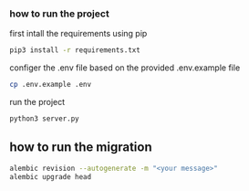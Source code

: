 ### how to run the project

first intall the requirements using pip

```bash
pip3 install -r requirements.txt
```

configer the .env file based on the provided .env.example file

```bash
cp .env.example .env
```

run the project

```bash
python3 server.py
```

## how to run the migration

```bash
alembic revision --autogenerate -m "<your message>"
alembic upgrade head
```
